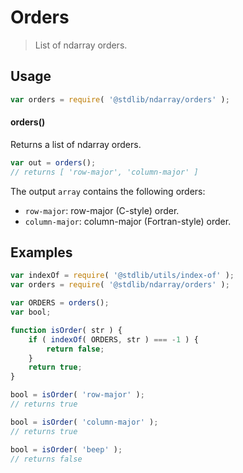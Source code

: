 # Orders

> List of ndarray orders.

<!-- Section to include introductory text. Make sure to keep an empty line after the intro `section` element and another before the `/section` close. -->

<section class="intro">

</section>

<!-- /.intro -->

<!-- Package usage documentation. -->

<section class="usage">

## Usage

```javascript
var orders = require( '@stdlib/ndarray/orders' );
```

#### orders()

Returns a list of ndarray orders.

```javascript
var out = orders();
// returns [ 'row-major', 'column-major' ]
```

The output `array` contains the following orders:

-   `row-major`: row-major (C-style) order.
-   `column-major`: column-major (Fortran-style) order.

</section>

<!-- /.usage -->

<!-- Package usage notes. Make sure to keep an empty line after the `section` element and another before the `/section` close. -->

<section class="notes">

</section>

<!-- /.notes -->

<!-- Package usage examples. -->

<section class="examples">

## Examples

<!-- eslint no-undef: "error" -->

```javascript
var indexOf = require( '@stdlib/utils/index-of' );
var orders = require( '@stdlib/ndarray/orders' );

var ORDERS = orders();
var bool;

function isOrder( str ) {
    if ( indexOf( ORDERS, str ) === -1 ) {
        return false;
    }
    return true;
}

bool = isOrder( 'row-major' );
// returns true

bool = isOrder( 'column-major' );
// returns true

bool = isOrder( 'beep' );
// returns false
```

</section>

<!-- /.examples -->

<!-- Section to include cited references. If references are included, add a horizontal rule *before* the section. Make sure to keep an empty line after the `section` element and another before the `/section` close. -->

<section class="references">

</section>

<!-- /.references -->

<!-- Section for all links. Make sure to keep an empty line after the `section` element and another before the `/section` close. -->

<section class="links">

</section>

<!-- /.links -->
